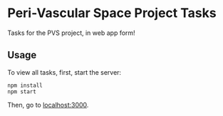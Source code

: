 # Peri-Vascular Space Project Tasks
Tasks for the PVS project, in web app form!

## Usage
To view all tasks, first, start the server:
```
npm install
npm start
```
Then, go to [localhost:3000](localhost:3000).
